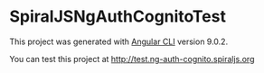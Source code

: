 # SpiralJSNgAuthCognitoTest

This project was generated with [Angular CLI](https://github.com/angular/angular-cli) version 9.0.2.

You can test this project at http://test.ng-auth-cognito.spiraljs.org


